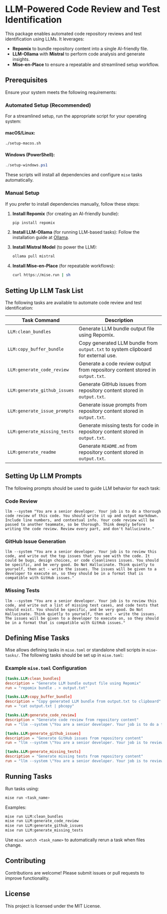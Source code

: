 # LLM-Powered Code Review and Test Identification

This package enables automated code repository reviews and test identification using LLMs. It leverages:

- **Repomix** to bundle repository content into a single AI-friendly file.
- **LLM-Ollama** with **Mistral** to perform code analysis and generate insights.
- **Mise-en-Place** to ensure a repeatable and streamlined setup workflow.

## Prerequisites

Ensure your system meets the following requirements:

### Automated Setup (Recommended)

For a streamlined setup, run the appropriate script for your operating system:

#### macOS/Linux:
```sh
./setup-macos.sh
```

#### Windows (PowerShell):
```powershell
./setup-windows.ps1
```

These scripts will install all dependencies and configure `mise` tasks automatically.

### Manual Setup

If you prefer to install dependencies manually, follow these steps:

1. **Install Repomix** (for creating an AI-friendly bundle):
   ```sh
   pip install repomix
   ```

2. **Install LLM-Ollama** (for running LLM-based tasks):
   Follow the installation guide at [Ollama](https://ollama.ai/).

3. **Install Mistral Model** (to power the LLM):
   ```sh
   ollama pull mistral
   ```

4. **Install Mise-en-Place** (for repeatable workflows):
   ```sh
   curl https://mise.run | sh
   ```

## Setting Up LLM Task List

The following tasks are available to automate code review and test identification:

| Task Command                 | Description                                                                       |
| ---------------------------- | --------------------------------------------------------------------------------- |
| `LLM:clean_bundles`          | Generate LLM bundle output file using Repomix.                                    |
| `LLM:copy_buffer_bundle`     | Copy generated LLM bundle from `output.txt` to system clipboard for external use. |
| `LLM:generate_code_review`   | Generate a code review output from repository content stored in `output.txt`.     |
| `LLM:generate_github_issues` | Generate GitHub issues from repository content stored in `output.txt`.            |
| `LLM:generate_issue_prompts` | Generate issue prompts from repository content stored in `output.txt`.            |
| `LLM:generate_missing_tests` | Generate missing tests for code in repository content stored in `output.txt`.     |
| `LLM:generate_readme`        | Generate `README.md` from repository content stored in `output.txt`.              |

## Setting Up LLM Prompts

The following prompts should be used to guide LLM behavior for each task:

### Code Review
```
llm --system "You are a senior developer. Your job is to do a thorough code review of this code. You should write it up and output markdown. Include line numbers, and contextual info. Your code review will be passed to another teammate, so be thorough. Think deeply before writing the code review. Review every part, and don't hallucinate."
```

### GitHub Issue Generation
```
llm --system "You are a senior developer. Your job is to review this code, and write out the top issues that you see with the code. It could be bugs, design choices, or code cleanliness issues. You should be specific, and be very good. Do Not Hallucinate. Think quietly to yourself, then act - write the issues. The issues will be given to a developer to execute on, so they should be in a format that is compatible with GitHub issues."
```

### Missing Tests
```
llm --system "You are a senior developer. Your job is to review this code, and write out a list of missing test cases, and code tests that should exist. You should be specific, and be very good. Do Not Hallucinate. Think quietly to yourself, then act - write the issues. The issues will be given to a developer to execute on, so they should be in a format that is compatible with GitHub issues."
```

## Defining Mise Tasks

Mise allows defining tasks in `mise.toml` or standalone shell scripts in `mise-tasks/`. The following tasks should be set up in `mise.toml`:

### Example `mise.toml` Configuration

```toml
[tasks.LLM:clean_bundles]
description = "Generate LLM bundle output file using Repomix"
run = "repomix bundle . > output.txt"

[tasks.LLM:copy_buffer_bundle]
description = "Copy generated LLM bundle from output.txt to clipboard"
run = "cat output.txt | pbcopy"

[tasks.LLM:generate_code_review]
description = "Generate code review from repository content"
run = "llm --system \"You are a senior developer. Your job is to do a thorough code review of this code. You should write it up and output markdown. Include line numbers, and contextual info. Your code review will be passed to another teammate, so be thorough. Think deeply before writing the code review. Review every part, and don't hallucinate.\" < output.txt > code_review.md"

[tasks.LLM:generate_github_issues]
description = "Generate GitHub issues from repository content"
run = "llm --system \"You are a senior developer. Your job is to review this code, and write out the top issues that you see with the code. It could be bugs, design choices, or code cleanliness issues. You should be specific, and be very good. Do Not Hallucinate. Think quietly to yourself, then act - write the issues. The issues will be given to a developer to execute on, so they should be in a format that is compatible with GitHub issues.\" < output.txt > github_issues.md"

[tasks.LLM:generate_missing_tests]
description = "Generate missing tests from repository content"
run = "llm --system \"You are a senior developer. Your job is to review this code, and write out a list of missing test cases, and code tests that should exist. You should be specific, and be very good. Do Not Hallucinate. Think quietly to yourself, then act - write the issues. The issues will be given to a developer to execute on, so they should be in a format that is compatible with GitHub issues.\" < output.txt > missing_tests.md"
```

## Running Tasks

Run tasks using:

```sh
mise run <task_name>
```

Examples:
```sh
mise run LLM:clean_bundles
mise run LLM:generate_code_review
mise run LLM:generate_github_issues
mise run LLM:generate_missing_tests
```

Use `mise watch <task_name>` to automatically rerun a task when files change.

## Contributing

Contributions are welcome! Please submit issues or pull requests to improve functionality.

## License

This project is licensed under the MIT License.
